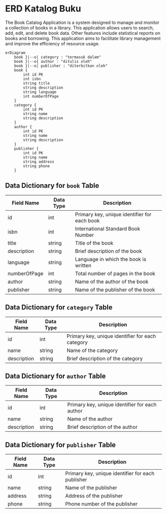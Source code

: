 # ERD Katalog Buku

The Book Catalog Application is a system designed to manage and monitor a collection of books in a library. This application allows users to search, add, edit, and delete book data. Other features include statistical reports on books and borrowing. This application aims to facilitate library management and improve the efficiency of resource usage.

```mermaid
erDiagram
    book }|--o| category : "termasuk dalam"
    book }|--o{ author : "ditulis oleh"
    book }|--o| publisher : "diterbitkan oleh"
    book {
        int id PK
        int isbn
        string title
        string description
        string language
        int numberOfPage
    }
    category {
        int id PK
        string name
        string description
    }
    author {
        int id PK
        string name
        string description
    }
    publisher {
        int id PK
        string name
        string address
        string phone
    }
```

## Data Dictionary for `book` Table

| Field Name      | Data Type | Description                                   |
|------------------|-----------|-----------------------------------------------|
| id               | int       | Primary key, unique identifier for each book |
| isbn             | int       | International Standard Book Number           |
| title            | string    | Title of the book                            |
| description      | string    | Brief description of the book                |
| language         | string    | Language in which the book is written        |
| numberOfPage     | int       | Total number of pages in the book            |
| author           | string    | Name of the author of the book               |
| publisher        | string    | Name of the publisher of the book            |

## Data Dictionary for `category` Table

| Field Name      | Data Type | Description                                   |
|------------------|-----------|-----------------------------------------------|
| id               | int       | Primary key, unique identifier for each category |
| name             | string    | Name of the category                         |
| description      | string    | Brief description of the category            |

## Data Dictionary for `author` Table

| Field Name      | Data Type | Description                                   |
|------------------|-----------|-----------------------------------------------|
| id               | int       | Primary key, unique identifier for each author |
| name             | string    | Name of the author                           |
| description      | string    | Brief description of the author              |

## Data Dictionary for `publisher` Table

| Field Name      | Data Type | Description                                   |
|------------------|-----------|-----------------------------------------------|
| id               | int       | Primary key, unique identifier for each publisher |
| name             | string    | Name of the publisher                        |
| address          | string    | Address of the publisher                     |
| phone            | string    | Phone number of the publisher                |

